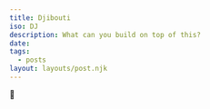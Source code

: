 ```yaml
---
title: Djibouti
iso: DJ
description: What can you build on top of this?
date: 
tags:
  - posts
layout: layouts/post.njk
---
```



🚀
